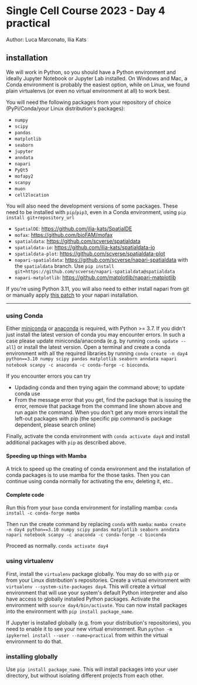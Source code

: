 # Single Cell Course 2023 - Day 4 practical
Author: Luca Marconato, Ilia Kats

## installation
We will work in Python, so you should have a Python environment and ideally Jupyter Notebook or Jupyter Lab installed.
On Windows and Mac, a Conda environment is probably the easiest option, while on Linux, we found plain virtualenvs (or even no virtual environment at all) to work best.

You will need the following packages from your repository of choice (PyPi/Conda/your Linux distribution's packages):

* `numpy`
* `scipy`
* `pandas`
* `matplotlib`
* `seaborn`
* `jupyter`
* `anndata`
* `napari`
* `PyQt5`
* `mofapy2`
* `scanpy`
* `muon`
* `cell2location`

You will also need the development versions of some packages.
These need to be installed with `pip`/`pip3`, even in a Conda environment, using `pip install git+repository_url`

* `SpatialDE`: https://github.com/ilia-kats/SpatialDE
* `mofax`: https://github.com/bioFAM/mofax
* `spatialdata`: https://github.com/scverse/spatialdata
* `spatialdata-io`: https://github.com/ilia-kats/spatialdata-io
* `spatialdata-plot`: https://github.com/scverse/spatialdata-plot
* `napari-spatialdata`: https://github.com/scverse/napari-spatialdata with the `spatialdata` branch. Use `pip install git+https://github.com/scverse/napari-spatialdata@spatialdata`
* `napari-matplotlib`: https://github.com/matplotlib/napari-matplotlib

If you're using Python 3.11, you will also need to either install napari from git or manually apply [this patch](https://github.com/napari/napari/pull/5482/files) to your napari installation.

---

### using Conda
Either [miniconda](https://docs.conda.io/projects/conda/en/latest/user-guide/install/) or [anaconda](https://docs.anaconda.com/anaconda/install/) is required, with Python >= 3.7.
If you didn't just install the latest version of conda you may encounter errors.
In such a case please update miniconda/anaconda (e.g. by running `conda update --all`) or install the latest version.
Open a terminal and create a conda environment with all the required libraries by running  `conda create -n day4 python==3.10 numpy scipy pandas matplotlib seaborn anndata napari notebook scanpy -c anaconda -c conda-forge -c bioconda`.

If you encounter errors you can try

* Updading conda and then trying again the command above; to update conda use
* From the message error that you get, find the package that is issuing the error, remove that package from the command line shown above and run again the command.
When you don't get any more errors install the left-out packages with pip (the specific pip command is package dependent, please search online)

Finally, activate the conda environment with `conda activate day4` and install additional packages with `pip` as described above.
#### Speeding up things with Mamba
A trick to speed up the creating of conda environment and the installation of conda packages is to use mamba for the those tasks. Then you can continue using conda normally for activating the env, deleting it, etc..

#### Complete code 
Run this from your `base` conda environment for installing mamba:
`conda install -c conda-forge mamba`

Then run the create command by replacing `conda` with `mamba`:
`mamba create -n day4 python==3.10 numpy scipy pandas matplotlib seaborn anndata napari notebook scanpy -c anaconda -c conda-forge -c bioconda`

Proceed as normally.
`conda activate day4`

### using virtualenv
First, install the `virtualenv` package globally.
You may do so with `pip` or from your Linux distribution's repositories.
Create a virtual environment with `virtualenv --system-site-packages day4`.
This will create a virtual environment that will use your system's default Python interpreter and also have access to globally installed Python packages.
Activate the environment with `source day4/bin/activate`.
You can now install packages into the environment with `pip install package_name`.

If Jupyter is installed globally (e.g. from your distribution's repositories), you need to enable it to see your new virtual environment.
Run `python -m ipykernel install --user --name=practical` from within the virtual environment to do that.

### installing globally
Use `pip install package_name`.
This will install packages into your user directory, but without isolating different projects from each other.
